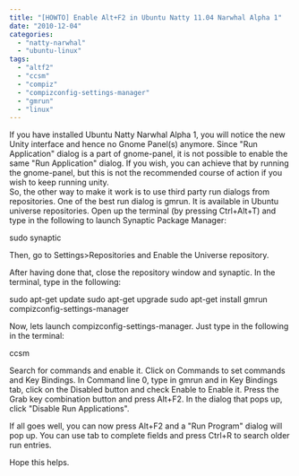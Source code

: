 ```yaml
---
title: "[HOWTO] Enable Alt+F2 in Ubuntu Natty 11.04 Narwhal Alpha 1"
date: "2010-12-04"
categories: 
  - "natty-narwhal"
  - "ubuntu-linux"
tags: 
  - "altf2"
  - "ccsm"
  - "compiz"
  - "compizconfig-settings-manager"
  - "gmrun"
  - "linux"
---
```


If you have installed Ubuntu Natty Narwhal Alpha 1, you will notice the new Unity interface and hence no Gnome Panel(s) anymore. Since "Run Application" dialog is a part of gnome-panel, it is not possible to enable the same "Run Application" dialog. If you wish, you can achieve that by running the gnome-panel, but this is not the recommended course of action if you wish to keep running unity.  
So, the other way to make it work is to use third party run dialogs from repositories. One of the best run dialog is gmrun. It is available in Ubuntu universe repositories. Open up the terminal (by pressing Ctrl+Alt+T) and type in the following to launch Synaptic Package Manager:

sudo synaptic

Then, go to Settings>Repositories and Enable the Universe repository.  
  
After having done that, close the repository window and synaptic. In the terminal, type in the following:

sudo apt-get update
sudo apt-get upgrade
sudo apt-get install gmrun compizconfig-settings-manager

Now, lets launch compizconfig-settings-manager. Just type in the following in the terminal:

ccsm

Search for commands and enable it. Click on Commands to set commands and Key Bindings. In Command line 0, type in gmrun and in Key Bindings tab, click on the Disabled button and check Enable to Enable it. Press the Grab key combination button and press Alt+F2. In the dialog that pops up, click "Disable Run Applications".

If all goes well, you can now press Alt+F2 and a "Run Program" dialog will pop up. You can use tab to complete fields and press Ctrl+R to search older run entries.

Hope this helps.
